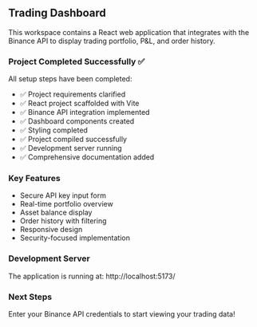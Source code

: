 <!-- Use this file to provide workspace-specific custom instructions to Copilot. For more details, visit https://code.visualstudio.com/docs/copilot/copilot-customization#_use-a-githubcopilotinstructionsmd-file -->
## Trading Dashboard

This workspace contains a React web application that integrates with the Binance API to display trading portfolio, P&L, and order history.

### Project Completed Successfully ✅

All setup steps have been completed:
- ✅ Project requirements clarified
- ✅ React project scaffolded with Vite
- ✅ Binance API integration implemented
- ✅ Dashboard components created
- ✅ Styling completed
- ✅ Project compiled successfully
- ✅ Development server running
- ✅ Comprehensive documentation added

### Key Features
- Secure API key input form
- Real-time portfolio overview
- Asset balance display
- Order history with filtering
- Responsive design
- Security-focused implementation

### Development Server
The application is running at: http://localhost:5173/

### Next Steps
Enter your Binance API credentials to start viewing your trading data!
